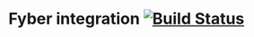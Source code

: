 Fyber integration [![Build Status](https://travis-ci.org/thecaiogama/fyber.svg?branch=master)](https://travis-ci.org/thecaiogama/fyber)
====
